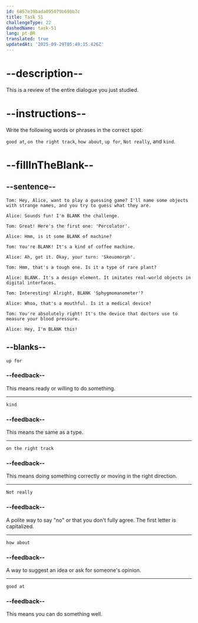 ```yaml
---
id: 6857e39bada095079b698b7c
title: Task 51
challengeType: 22
dashedName: task-51
lang: pt-BR
translated: true
updatedAt: '2025-09-29T05:49:15.426Z'
---
```


<!-- REVIEW -->

# --description--

This is a review of the entire dialogue you just studied.

# --instructions--

Write the following words or phrases in the correct spot:

`good at`, `on the right track`, `how about`, `up for`, `Not really`, and `kind`.

# --fillInTheBlank--

## --sentence--

`Tom: Hey, Alice, want to play a guessing game? I'll name some objects with strange names, and you try to guess what they are.`

`Alice: Sounds fun! I'm BLANK the challenge.`

`Tom: Great! Here's the first one: 'Percolator'.`

`Alice: Hmm, is it some BLANK of machine?`

`Tom: You're BLANK! It's a kind of coffee machine.`

`Alice: Ah, got it. Okay, your turn: 'Skeuomorph'.`

`Tom: Hmm, that's a tough one. Is it a type of rare plant?`

`Alice: BLANK. It's a design element. It imitates real-world objects in digital interfaces.`

`Tom: Interesting! Alright, BLANK 'Sphygmomanometer'?`

`Alice: Whoa, that's a mouthful. Is it a medical device?`

`Tom: You're absolutely right! It's the device that doctors use to measure your blood pressure.`

`Alice: Hey, I'm BLANK this!`

## --blanks--

`up for`

### --feedback--

This means ready or willing to do something.

---

`kind`

### --feedback--

This means the same as a type.

---

`on the right track`

### --feedback--

This means doing something correctly or moving in the right direction.

---

`Not really`

### --feedback--

A polite way to say "no" or that you don't fully agree. The first letter is capitalized.

---

`how about`

### --feedback--

A way to suggest an idea or ask for someone's opinion.

---

`good at`

### --feedback--

This means you can do something well.
